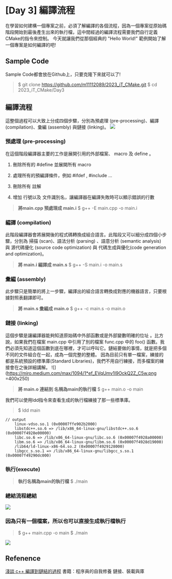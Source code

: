 # [Day 3] 編譯流程
在學習如何建構一個專案之前，必須了解編譯的各個流程，因為一個專案從原始碼階段開始到最後產生出來的執行檔，這中間經過的編譯流程需要我們自行定義CMake的指令來控制。
今天就讓我們從那個經典的 "Hello World!" 範例開始了解一個專案是如何編譯的吧!
## Sample Code
Sample Code都會放在Github上，只要克隆下來就可以了!
> $ git clone https://github.com/m11112089/2023_iT_CMake.git
> $ cd 2023_iT_CMake/Day3
## 編譯流程
這整個過程可以大致上分成四個步驟，分別為預處理 (pre-processing)、編譯 (compilation)、彙編 (assembly) 與鏈接 (linking)。
![](https://hackmd.io/_uploads/ryZbbNEJa.png)


### 預處理 (pre-processing)
在這個階段編譯器主要的工作是展開引用的外部檔案、 macro 及 define 。

1. 刪除所有的 #define 並展開所有 macro

2. 處理所有的預編譯條件，例如 #ifdef , #include ...

3. 刪除所有 註解

4. 增加 行號以及 文件識別名，讓編譯器在編譯失敗時可以顯示錯誤的行數

>**將main.cpp 預處理成 main.i**
> $ g++ -E main.cpp -o main.i

### 編譯 (compilation)
此階段編譯器會將展開後的程式碼轉換成組合語言。此階段又可以細分成四個小步驟，分別為 掃描 (scan)、語法分析 (parsing) 、語意分析 (semantic analysis) 與 源代碼優化 (source code optimization) 與 代碼生成與優化(code generation and optimization)。


>**將 main.i 編譯成 main.s**
> $ g++ -S main.i -o main.s

### 彙編 (assembly)
此步驟只是簡單的將上一步驟，編譯出的組合語言轉換成對應的機器語言，只要根據對照表翻譯即可。

>**將 main.s 彙編成 main.o**
> $ g++ -c main.s -o main.o
### 鏈接 (linking)
這個步驟是讓編譯器能夠知道原始碼中外部函數或是外部變數明確的位址 。比方說，如果我們在檔案 main.cpp 中引用了別的檔案 func.cpp 中的 foo() 函數。我們必須先知道這個函數到底在哪裡，才可以呼叫它。鏈結要做的事情，就是把多個不同的文件組合在一起，成為一個完整的整體。
因為目前只有單一檔案，練接的都是系統預設的標準庫(Standard Libraries)，我們不用自行練接，而多檔案的練接會在之後詳細講解。
![](https://miro.medium.com/max/1094/1*ef_EVqUmv1I9OckQ2Z_C5w.png =400x250)

>**將 main.o 連結到 名稱為main的執行檔**
> $ g++ main.o -o main

我們可以使用ldd指令來查看生成的執行檔練接了那一些標準庫。
> $ ldd main
```
// output
	linux-vdso.so.1 (0x00007ffe902b2000)
	libstdc++.so.6 => /lib/x86_64-linux-gnu/libstdc++.so.6 (0x00007f4928e00000)
	libc.so.6 => /lib/x86_64-linux-gnu/libc.so.6 (0x00007f4928a00000)
	libm.so.6 => /lib/x86_64-linux-gnu/libm.so.6 (0x00007f4928d19000)
	/lib64/ld-linux-x86-64.so.2 (0x00007f4929128000)
	libgcc_s.so.1 => /lib/x86_64-linux-gnu/libgcc_s.so.1 (0x00007f49290dc000)
```
### 執行(execute)
>**執行名稱為main的執行檔**
> $ ./main
### 總結流程總結
![](https://hackmd.io/_uploads/By8DmE4Ja.png)



### 因為只有一個檔案，所以也可以直接生成執行檔執行
> $ g++ main.cpp -o main
> $ ./main
> 
![](https://hackmd.io/_uploads/B13FQNVk6.png)



## Refenence
[淺談 c++ 編譯到鏈結的過程](https://medium.com/@alastor0325/https-medium-com-alastor0325-compilation-to-linking-c07121e2803)
書籍：程序員的自我修養 鏈接、裝載與庫
